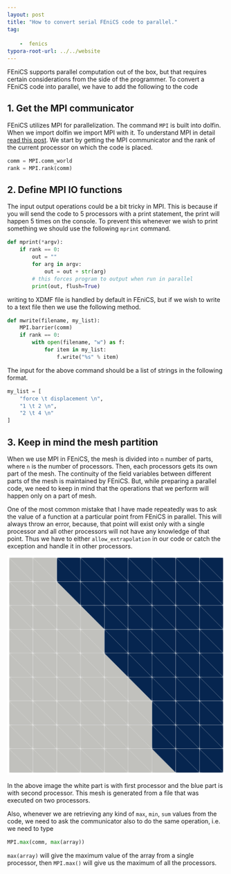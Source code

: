 ```yaml
---
layout: post
title: "How to convert serial FEniCS code to parallel."
tag: 
    
    -  fenics
typora-root-url: ../../website
---
```


FEniCS supports parallel computation out of the box, but that requires certain considerations from the side of the programmer. To convert a FEniCS code into parallel, we have to add the following to the code

## 1. Get the MPI communicator

FEniCS utilizes MPI for parallelization. The command `MPI`  is built into dolfin. When we import  dolfin we import MPI with it. To understand MPI in detail [read this post](https://computationalmechanics.in/parallelizing-for-loop-in-python-with-mpi/). We start by getting the MPI communicator and the rank of the current processor on which the code is placed.

```python
comm = MPI.comm_world
rank = MPI.rank(comm)
```

## 2. Define MPI IO functions

The input output operations could be a bit tricky in MPI. This is because if you will send the code to 5 processors with a print statement, the print will happen 5 times on the console. To prevent this whenever we wish to print something we should use the following `mprint` command.

```python
def mprint(*argv):
    if rank == 0:
        out = ""
        for arg in argv:
            out = out + str(arg)
        # this forces program to output when run in parallel
        print(out, flush=True)
```

writing to XDMF file is handled by default in FEniCS, but if we wish to write to a text file then we use the following method.

```python
def mwrite(filename, my_list):
    MPI.barrier(comm)
    if rank == 0:
        with open(filename, "w") as f:
            for item in my_list:
                f.write("%s" % item)
```

The input for the above command should be a list of strings in the following format.

```python
my_list = [
    "force \t displacement \n",
    "1 \t 2 \n",
    "2 \t 4 \n"
]
```

##  3. Keep in mind the mesh partition

When we use MPI in FEniCS, the mesh is divided into `n` number of parts, where `n` is the number of processors. Then, each processors gets its own part of the mesh. The continuity of the field variables between different parts of the mesh is maintained by FEniCS. But, while preparing a parallel code, we need to keep in mind that the operations that we perform will happen only on a part of mesh. 

One of the most common mistake that I have made repeatedly was to ask the value of a function at a particular point from FEniCS in parallel. This will always throw an error, because, that point will exist only with  a single processor and all other processors will not have any knowledge of that point. Thus we have to either `allow_extrapolation` in our code or catch the exception and handle it in other processors.

![image-20210122140442143](/assets/images/image-20210122140442143.png)

In the above image the white part is with first processor  and the blue part is with second processor. This mesh is generated from a file that was executed on two processors.

Also, whenever we are retrieving any kind of `max`, `min`, `sum` values from the code, we need to ask the communicator also to do the same operation, i.e. we need to type

```python
MPI.max(comm, max(array))
```

`max(array)` will give the maximum value of the array from a single processor, then `MPI.max()` will give us the maximum of all the processors.